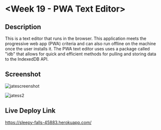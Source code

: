 # <Week 19 - PWA Text Editor>

## Description

This is a text editor that runs in the browser. This application meets the progressive web app (PWA) criteria and can also run offline on the machine once the user installs it. The PWA text editor uses uses a package called "idb" that allows for quick and efficient methods for pulling and storing data to the IndexedDB API.

## Screenshot

![jatescreenshot](https://user-images.githubusercontent.com/111789697/217395678-3ded690d-83c9-4c5b-a35e-4a3f80b1d08a.png)

![jatess2](https://user-images.githubusercontent.com/111789697/217395888-d11abd75-2e19-4bb1-824c-a91815ea1b81.png)

## Live Deploy Link

https://sleepy-falls-45883.herokuapp.com/
